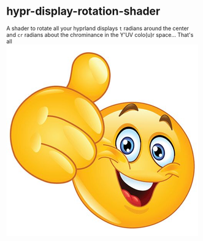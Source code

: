 # hypr-display-rotation-shader

A shader to rotate all your hyprland displays `t` radians around the center and `cr` radians about the chrominance in the Y'UV colo(u)r space...
That's all
![thumbs up](thumbsup.jpg)
